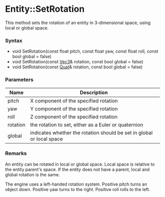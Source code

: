 # Entity::SetRotation
This method sets the rotation of an entity in 3-dimensional space, using local or global space.

### Syntax
* void SetRotation(const float pitch, const float yaw, const float roll, const bool global = false)
* void SetRotation(const [Vec3](CPP_Vec3.md)& rotation, const bool global = false)
* void SetRotation(const [Quat](CPP_Quat.md)& rotation, const bool global = false)

### Parameters
| Name | Description |
| ------ | ------ |
| pitch | X component of the specified rotation |
| yaw | Y component of the specified rotation |
| roll | Z component of the specified rotation |
| rotation | the rotation to set, either as a Euler or quaternion |
| global | indicates whether the rotation should be set in global or local space |

### Remarks
An entity can be rotated in local or global space. Local space is relative to the entity parent's space. If the entity does not have a parent, local and global rotation is the same.

The engine uses a left-handed rotation system. Positive pitch turns an object down. Positive yaw turns to the right. Positive roll rolls to the left.
